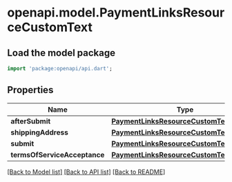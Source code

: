 # openapi.model.PaymentLinksResourceCustomText

## Load the model package
```dart
import 'package:openapi/api.dart';
```

## Properties
Name | Type | Description | Notes
------------ | ------------- | ------------- | -------------
**afterSubmit** | [**PaymentLinksResourceCustomTextPosition**](PaymentLinksResourceCustomTextPosition.md) |  | [optional] 
**shippingAddress** | [**PaymentLinksResourceCustomTextPosition**](PaymentLinksResourceCustomTextPosition.md) |  | [optional] 
**submit** | [**PaymentLinksResourceCustomTextPosition**](PaymentLinksResourceCustomTextPosition.md) |  | [optional] 
**termsOfServiceAcceptance** | [**PaymentLinksResourceCustomTextPosition**](PaymentLinksResourceCustomTextPosition.md) |  | [optional] 

[[Back to Model list]](../README.md#documentation-for-models) [[Back to API list]](../README.md#documentation-for-api-endpoints) [[Back to README]](../README.md)


